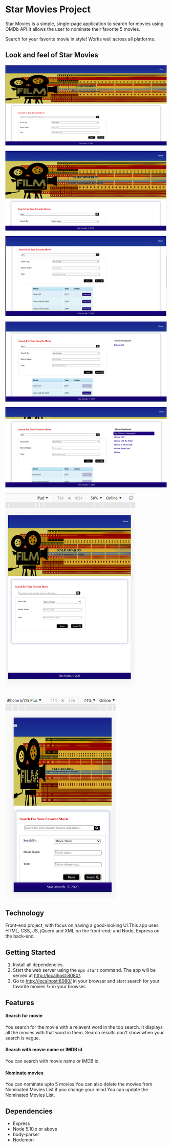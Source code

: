# Star Movies Project

Star Movies is a simple, single-page application to search for movies using OMDb API.It allows the user to nominate their favorite 5 movies.

Search for your favorite movie in style!
Works well across all platforms.

## Look and feel of Star Movies 

!["Star Movies on desktop"](https://github.com/ramya2507/shoppies/blob/master/docs/movies0.png)

!["Star Movies using main search bar"](https://github.com/ramya2507/shoppies/blob/master/docs/movies00.png)

!["Star Movies result for word entered in the search"](https://github.com/ramya2507/shoppies/blob/master/docs/movies01.png)

!["Movies nominated from result"](https://github.com/ramya2507/shoppies/blob/master/docs/movies02.png)

!["Shows a banner when movies nominated from result are 5"](https://github.com/ramya2507/shoppies/blob/master/docs/movies03.png)

!["Star Movies on ipad"](https://github.com/ramya2507/shoppies/blob/master/docs/movies04.png)

!["Star Movies on mobile"](https://github.com/ramya2507/shoppies/blob/master/docs/movies05.png)

## Technology

Front-end project, with focus on having a good-looking UI.This app uses HTML, CSS, JS, jQuery and XML on the front-end; and  Node, Express on the back-end.


## Getting Started


1. Install all dependencies.
2. Start the web server using the `npm start` command. The app will be served at <http://localhost:8080/>.
3. Go to <http://localhost:8080/> in your browser and start search for your favorite movies !> in your browser.

## Features

#### Search for movie 

You search for the movie with a relavent word in the top search. It displays all the movies with that word in them.
Search results don't show when your search is vague.

#### Search with movie name or IMDB id

You can search with movie name or IMDB id.

#### Nominate movies

You can nominate upto 5 movies.You can also delete the movies from Nominated Movies List if you change your mind.You can update the Nominated Movies List.

## Dependencies

- Express
- Node 5.10.x or above
- body-parser
- Nodemon